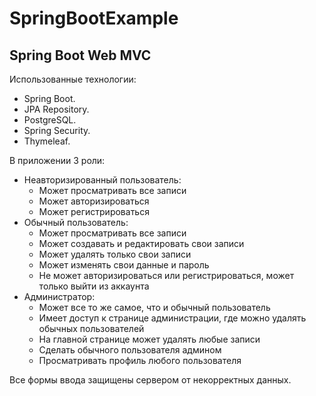 # SpringBootExample
## Spring Boot Web MVC  
Использованные технологии:
+ Spring Boot.
+ JPA Repository.
+ PostgreSQL.
+ Spring Security.
+ Thymeleaf.
  
В приложении 3 роли:
+ Неавторизированный пользователь:
  + Может просматривать все записи
  + Может авторизироваться
  + Может регистрироваться 
+ Обычный пользователь:
  + Может просматривать все записи
  + Может создавать и редактировать свои записи
  + Может удалять только свои записи
  + Может изменять свои данные и пароль
  + Не может авторизироваться или регистрироваться, может только выйти из аккаунта
+ Администратор: 
  + Может все то же самое, что и обычный пользователь
  + Имеет доступ к странице администрации, где можно удалять обычных пользователей
  + На главной странице может удалять любые записи
  + Сделать обычного пользователя админом
  + Просматривать профиль любого пользователя
  
Все формы ввода защищены сервером от некорректных данных.
  
